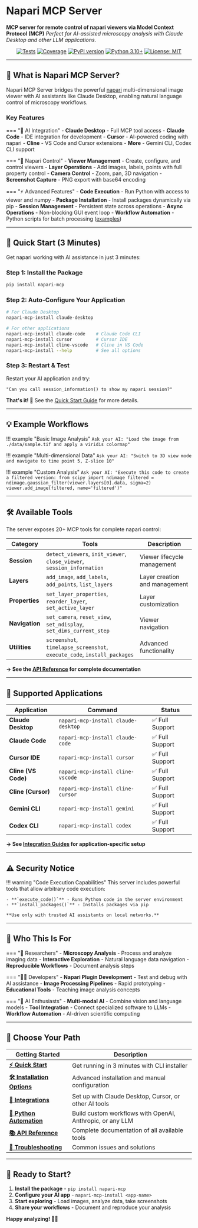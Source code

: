 # Napari MCP Server

**MCP server for remote control of napari viewers via Model Context Protocol (MCP)**
*Perfect for AI-assisted microscopy analysis with Claude Desktop and other LLM applications.*

<p align="center">
  <a href="https://github.com/royerlab/napari-mcp/actions"><img src="https://img.shields.io/github/actions/workflow/status/royerlab/napari-mcp/tests.yml?branch=main&label=tests" alt="Tests"></a>
  <a href="https://codecov.io/gh/royerlab/napari-mcp"><img src="https://img.shields.io/codecov/c/github/royerlab/napari-mcp" alt="Coverage"></a>
  <a href="https://pypi.org/project/napari-mcp/"><img src="https://img.shields.io/pypi/v/napari-mcp" alt="PyPI version"></a>
  <a href="https://www.python.org/downloads/"><img src="https://img.shields.io/badge/python-3.10+-blue.svg" alt="Python 3.10+"></a>
  <a href="https://opensource.org/licenses/MIT"><img src="https://img.shields.io/badge/License-MIT-yellow.svg" alt="License: MIT"></a>
</p>

---

## 🎯 What is Napari MCP Server?

Napari MCP Server bridges the powerful [napari](https://napari.org/) multi-dimensional image viewer with AI assistants like Claude Desktop, enabling natural language control of microscopy workflows.

### Key Features

=== "🤖 AI Integration"
    - **Claude Desktop** - Full MCP tool access
    - **Claude Code** - IDE integration for development
    - **Cursor** - AI-powered coding with napari
    - **Cline** - VS Code and Cursor extensions
    - **More** - Gemini CLI, Codex CLI support

=== "🔬 Napari Control"
    - **Viewer Management** - Create, configure, and control viewers
    - **Layer Operations** - Add images, labels, points with full property control
    - **Camera Control** - Zoom, pan, 3D navigation
    - **Screenshot Capture** - PNG export with base64 encoding

=== "⚡ Advanced Features"
    - **Code Execution** - Run Python with access to viewer and numpy
    - **Package Installation** - Install packages dynamically via pip
    - **Session Management** - Persistent state across operations
    - **Async Operations** - Non-blocking GUI event loop
    - **Workflow Automation** - Python scripts for batch processing ([examples](examples/README.md))

---

## 🚀 Quick Start (3 Minutes)

Get napari working with AI assistance in just 3 minutes:

### Step 1: Install the Package

```bash
pip install napari-mcp
```

### Step 2: Auto-Configure Your Application

```bash
# For Claude Desktop
napari-mcp-install claude-desktop

# For other applications
napari-mcp-install claude-code    # Claude Code CLI
napari-mcp-install cursor         # Cursor IDE
napari-mcp-install cline-vscode   # Cline in VS Code
napari-mcp-install --help         # See all options
```

### Step 3: Restart & Test

Restart your AI application and try:
```
"Can you call session_information() to show my napari session?"
```

**That's it! 🎉** See the [Quick Start Guide](getting-started/quickstart.md) for more details.

---

## 💡 Example Workflows

!!! example "Basic Image Analysis"
    ```
    Ask your AI: "Load the image from ./data/sample.tif and apply a viridis colormap"
    ```

!!! example "Multi-dimensional Data"
    ```
    Ask your AI: "Switch to 3D view mode and navigate to time point 5, Z-slice 10"
    ```

!!! example "Custom Analysis"
    ```
    Ask your AI: "Execute this code to create a filtered version:
    from scipy import ndimage
    filtered = ndimage.gaussian_filter(viewer.layers[0].data, sigma=2)
    viewer.add_image(filtered, name='filtered')"
    ```

---

## 🛠️ Available Tools

The server exposes 20+ MCP tools for complete napari control:

| Category | Tools | Description |
|----------|-------|-------------|
| **Session** | `detect_viewers`, `init_viewer`, `close_viewer`, `session_information` | Viewer lifecycle management |
| **Layers** | `add_image`, `add_labels`, `add_points`, `list_layers` | Layer creation and management |
| **Properties** | `set_layer_properties`, `reorder_layer`, `set_active_layer` | Layer customization |
| **Navigation** | `set_camera`, `reset_view`, `set_ndisplay`, `set_dims_current_step` | Viewer navigation |
| **Utilities** | `screenshot`, `timelapse_screenshot`, `execute_code`, `install_packages` | Advanced functionality |

**→ See the [API Reference](api/index.md) for complete documentation**

---

## 🤖 Supported Applications

| Application | Command | Status |
|-------------|---------|--------|
| **Claude Desktop** | `napari-mcp-install claude-desktop` | ✅ Full Support |
| **Claude Code** | `napari-mcp-install claude-code` | ✅ Full Support |
| **Cursor IDE** | `napari-mcp-install cursor` | ✅ Full Support |
| **Cline (VS Code)** | `napari-mcp-install cline-vscode` | ✅ Full Support |
| **Cline (Cursor)** | `napari-mcp-install cline-cursor` | ✅ Full Support |
| **Gemini CLI** | `napari-mcp-install gemini` | ✅ Full Support |
| **Codex CLI** | `napari-mcp-install codex` | ✅ Full Support |

**→ See [Integration Guides](integrations/index.md) for application-specific setup**

---

## ⚠️ Security Notice

!!! warning "Code Execution Capabilities"
    This server includes powerful tools that allow arbitrary code execution:

    - **`execute_code()`** - Runs Python code in the server environment
    - **`install_packages()`** - Installs packages via pip

    **Use only with trusted AI assistants on local networks.**

---

## 🎯 Who This Is For

=== "🔬 Researchers"
    - **Microscopy Analysis** - Process and analyze imaging data
    - **Interactive Exploration** - Natural language data navigation
    - **Reproducible Workflows** - Document analysis steps

=== "👨‍💻 Developers"
    - **Napari Plugin Development** - Test and debug with AI assistance
    - **Image Processing Pipelines** - Rapid prototyping
    - **Educational Tools** - Teaching image analysis concepts

=== "🤖 AI Enthusiasts"
    - **Multi-modal AI** - Combine vision and language models
    - **Tool Integration** - Connect specialized software to LLMs
    - **Workflow Automation** - AI-driven scientific computing

---

## 🚦 Choose Your Path

| Getting Started | Description |
|-----------------|-------------|
| **[⚡ Quick Start](getting-started/quickstart.md)** | Get running in 3 minutes with CLI installer |
| **[🛠️ Installation Options](getting-started/installation.md)** | Advanced installation and manual configuration |
| **[🤖 Integrations](integrations/index.md)** | Set up with Claude Desktop, Cursor, or other AI tools |
| **[🐍 Python Automation](integrations/python.md)** | Build custom workflows with OpenAI, Anthropic, or any LLM |
| **[📚 API Reference](api/index.md)** | Complete documentation of all available tools |
| **[🔧 Troubleshooting](guides/troubleshooting.md)** | Common issues and solutions |

---

## 🎉 Ready to Start?

1. **Install the package** - `pip install napari-mcp`
2. **Configure your AI app** - `napari-mcp-install <app-name>`
3. **Start exploring** - Load images, analyze data, take screenshots
4. **Share your workflows** - Document and reproduce your analysis

**Happy analyzing! 🔬✨**
